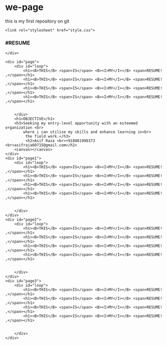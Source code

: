 # we-page
this is my first repository on git
 <!DOCTYPE html>
<html lang="en">
<head>
    <meta charset="UTF-8">
    <meta http-equiv="X-UA-Compatible" content="IE=edge">
    <meta name="viewport" content="width=device-width, initial-scale=1.0">
    <title>3DWeb</title>
   
    <link rel="stylesheet" href="style.css">
    
</head>
<body>
    <div id="nav">
        <h3>#RESUME</h3>

        
    </div>
    
    

 <div id="mian"></div>
 
    <div id="page">
        <div id="loop">
            <h1><B>THIS</B> <span>IS</span> <B><I>MY</I></B> <span>RESUME! ,</span></h1>
            <h1><B>THIS</B> <span>IS</span> <B><I>MY</I></B> <span>RESUME! ,</span></h1>
            <h1><B>THIS</B> <span>IS</span> <B><I>MY</I></B> <span>RESUME! ,</span></h1>
            <h1><B>THIS</B> <span>IS</span> <B><I>MY</I></B> <span>RESUME! ,</span></h1>
            
           
        </div>
        <h1>OBJECTIVE</h1>
        <h3>Seeking my entry-level opportunity with an esteemed organization <br>
            where i can utilise my skills and enhance learning in<br>
             the field work.</h3>
             <h2>Asif Raza <br>+918081998373 <br>asifraja60715@gmail.com</h2>
        <canvas></canvas>
    </div>
    <div id="page1">
        <div id="loop">
            <h1><B>THIS</B> <span>IS</span> <B><I>MY</I></B> <span>RESUME! ,</span></h1>
            <h1><B>THIS</B> <span>IS</span> <B><I>MY</I></B> <span>RESUME! ,</span></h1>
            <h1><B>THIS</B> <span>IS</span> <B><I>MY</I></B> <span>RESUME! ,</span></h1>
            <h1><B>THIS</B> <span>IS</span> <B><I>MY</I></B> <span>RESUME! ,</span></h1>
            
           
        </div>
    </div>
    <div id="page2">
        <div id="loop">
            <h1><B>THIS</B> <span>IS</span> <B><I>MY</I></B> <span>RESUME! ,</span></h1>
            <h1><B>THIS</B> <span>IS</span> <B><I>MY</I></B> <span>RESUME! ,</span></h1>
            <h1><B>THIS</B> <span>IS</span> <B><I>MY</I></B> <span>RESUME! ,</span></h1>
            <h1><B>THIS</B> <span>IS</span> <B><I>MY</I></B> <span>RESUME! ,</span></h1>
            
           
        </div>
    </div>
    <div id="page3">
        <div id="loop">
            <h1><B>THIS</B> <span>IS</span> <B><I>MY</I></B> <span>RESUME! ,</span></h1>
            <h1><B>THIS</B> <span>IS</span> <B><I>MY</I></B> <span>RESUME! ,</span></h1>
            <h1><B>THIS</B> <span>IS</span> <B><I>MY</I></B> <span>RESUME! ,</span></h1>
            <h1><B>THIS</B> <span>IS</span> <B><I>MY</I></B> <span>RESUME! ,</span></h1>
            
           
        </div>
    </div> 


  
</body>
</html> 
